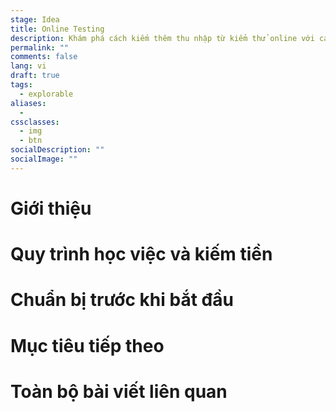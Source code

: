 ```yaml
---
stage: Idea
title: Online Testing
description: Khám phá cách kiếm thêm thu nhập từ kiểm thử online với các cơ hội việc làm và dự án từ xa.
permalink: ""
comments: false
lang: vi
draft: true
tags:
  - explorable
aliases:
  - 
cssclasses:
  - img
  - btn
socialDescription: ""
socialImage: ""
---
```


# Giới thiệu

# Quy trình học việc và kiếm tiền

# Chuẩn bị trước khi bắt đầu

# Mục tiêu tiếp theo

# Toàn bộ bài viết liên quan
